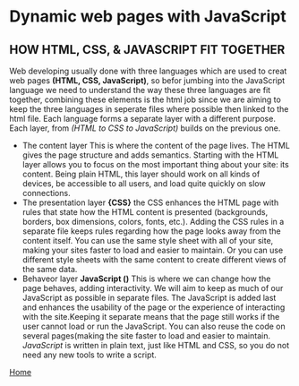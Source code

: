 # Dynamic web pages with JavaScript
## HOW HTML, CSS, & JAVASCRIPT FIT TOGETHER

Web developing usually done with three languages which are used to creat web pages **(HTML, CSS, JavaScript)**, so befor jumbing into the JavaScript language we need to understand the way these three languages are fit together, combining these elements is the html job since we are aiming to keep the three languages in seperate files where possible then linked to the html file. Each language forms a separate layer with a different purpose. Each layer, from *(HTML to CSS to JavaScript)* builds on the previous one.

- The content layer **<html>**  This is where the content of the page lives. The HTML gives the page structure and adds semantics. Starting with the HTML layer allows you to focus on the most important thing about your site: its content. Being plain HTML, this layer should work on all kinds of devices, be accessible to all users, and load quite quickly on slow connections.
- The presentation layer **{CSS}** the CSS enhances the HTML page with rules that state how the HTML content is presented (backgrounds, borders, box dimensions, colors, fonts, etc.). Adding the CSS rules in a separate file keeps rules regarding how the page looks away from the content itself. You can use the same style sheet with all of your site, making your sites faster to load and easier to maintain. Or you can use different style sheets with the same content to create different views of the same data.
- Behaveor layer **JavaScript ()** This is where we can change how the page behaves, adding interactivity. We will aim to keep as much of our JavaScript as possible in separate files. The JavaScript is added last and enhances the usability of the page or the experience of interacting with the site.Keeping it separate means that the page still works if the user cannot load or run the JavaScript. You can also reuse the code on several pages(making the site faster to load and easier to maintain. *JavaScript* is written in plain text, just like HTML and CSS, so you do not need any new tools to write a script.


[Home]( https://kztahat.github.io/reading-notes/)